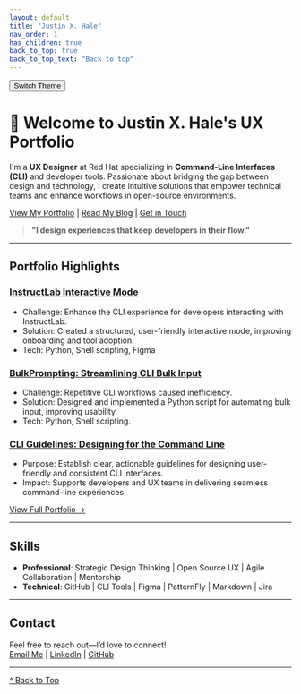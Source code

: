 ```yaml
---
layout: default
title: "Justin X. Hale"
nav_order: 1
has_children: true
back_to_top: true
back_to_top_text: "Back to top"
---
```

<a id="back-to-top"></a>

<div id="theme-toggle">
  <button id="toggle-button">Switch Theme</button>
</div>  


# 👋 Welcome to Justin X. Hale's UX Portfolio

I'm a **UX Designer** at Red Hat specializing in **Command-Line Interfaces (CLI)** and developer tools. Passionate about bridging the gap between design and 
technology, I create intuitive solutions that empower technical teams and enhance workflows in open-source environments.  

[View My Portfolio](./portfolio.md) | [Read My Blog](./blog.md) | [Get in Touch](#contact)  

> **"I design experiences that keep developers in their flow."** 

---

## Portfolio Highlights
### [InstructLab Interactive Mode](https://github.com/JustinXHale/instructlab-interactivemode)
- Challenge: Enhance the CLI experience for developers interacting with InstructLab.
- Solution: Created a structured, user-friendly interactive mode, improving onboarding and tool adoption.
- Tech: Python, Shell scripting, Figma

### [BulkPrompting: Streamlining CLI Bulk Input](https://github.com/JustinXHale/bulkprompting)  
- Challenge: Repetitive CLI workflows caused inefficiency.
- Solution: Designed and implemented a Python script for automating bulk input, improving usability.
- Tech: Python, Shell scripting.

### [CLI Guidelines: Designing for the Command Line](https://www.uxd-hub.com/entries/design/cli-guidelines)  
- Purpose: Establish clear, actionable guidelines for designing user-friendly and consistent CLI interfaces.
- Impact: Supports developers and UX teams in delivering seamless command-line experiences.

[View Full Portfolio →](./portfolio.md)

---

## Skills
- **Professional**: Strategic Design Thinking | Open Source UX | Agile Collaboration | Mentorship
- **Technical**: GitHub | CLI Tools | Figma | PatternFly | Markdown | Jira

---

## Contact
Feel free to reach out—I’d love to connect!  
[Email Me](mailto:justinxhale@gmail.com) | [LinkedIn](https://www.linkedin.com/in/justinxhale) | [GitHub](https://github.com/justinxhale)

---

<a href="#top" id="back-to-top">^ Back to Top</a>

<script src="assets/scripts/script.js"></script>

